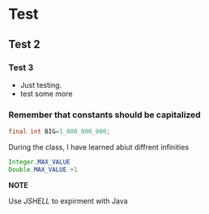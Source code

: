 # Test
## Test 2
### Test 3
* Just testing.
* test some more

### Remember that constants should be capitalized
```java
final int BIG=1_000_000_000;
```

During the class, I have learned abiut diffrent infinities
```java
Integer.MAX_VALUE
Double.MAX_VALUE +1
```


**NOTE**

Use *JSHELL* to expirment with Java
